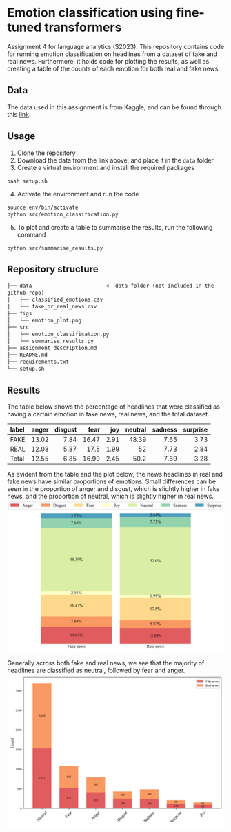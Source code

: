 # Emotion classification using fine-tuned transformers
Assignment 4 for language analytics (S2023). This repository contains code for running emotion classification on headlines from a dataset of fake and real news. Furthermore, it holds code for plotting the results, as well as creating a table of the counts of each emotion for both real and fake news.

## Data
The data used in this assignment is from Kaggle, and can be found through this [link](https://www.kaggle.com/datasets/jillanisofttech/fake-or-real-news).


## Usage
1. Clone the repository
2. Download the data from the link above, and place it in the `data` folder
3. Create a virtual environment and install the required packages
```
bash setup.sh
```
4. Activate the environment and run the code
```
source env/bin/activate
python src/emotion_classification.py
```
5. To plot and create a table to summarise the results, run the following command
```
python src/summarise_results.py
```

## Repository structure
```
├── data                        <- data folder (not included in the github repo)
│   ├── classified_emotions.csv
│   └── fake_or_real_news.csv
├── figs
│   └── emotion_plot.png
├── src
│   ├── emotion_classification.py
│   └── summarise_results.py
├── assignment_description.md
├── README.md
├── requirements.txt
└── setup.sh
```

## Results
The table below shows the percentage of headlines that were classified as having a certain emotion in fake news, real news, and the total dataset.

| label   |   anger |   disgust |   fear |   joy |   neutral |   sadness |   surprise |
|:--------|--------:|----------:|-------:|------:|----------:|----------:|-----------:|
| FAKE    |   13.02 |      7.84 |  16.47 |  2.91 |     48.39 |      7.65 |       3.73 |
| REAL    |   12.08 |      5.87 |  17.5  |  1.99 |     52    |      7.73 |       2.84 |
| Total   |   12.55 |      6.85 |  16.99 |  2.45 |     50.2  |      7.69 |       3.28 |

As evident from the table and the plot below, the news headlines in real and fake news have similar proportions of emotions. Small differences can be seen in the proportion of anger and disgust, which is slightly higher in fake news, and the proportion of neutral, which is slightly higher in real news.
![plot](figs/emotion_proportions.png)


Generally across both fake and real news, we see that the majority of headlines are classified as neutral, followed by fear and anger.
![plot](figs/emotion_counts.png)

